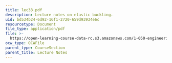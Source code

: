```yaml
---
title: lec33.pdf
description: Lecture notes on elastic buckling.
uid: bd534b24-6d92-16f1-2720-659d93934e6c
resourcetype: Document
file_type: application/pdf
file: >-
  https://open-learning-course-data-rc.s3.amazonaws.com/1-050-engineering-mechanics-i-fall-2007/bd534b246d9216f12720659d93934e6c_lec33.pdf
ocw_type: OCWFile
parent_type: CourseSection
parent_title: Lecture Notes
---
```

